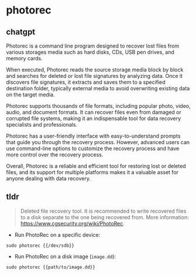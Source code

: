 # photorec 
## chatgpt 
Photorec is a command line program designed to recover lost files from various storages media such as hard disks, CDs, USB pen drives, and memory cards.

When executed, Photorec reads the source storage media block by block and searches for deleted or lost file signatures by analyzing data. Once it discovers file signatures, it extracts and saves them to a specified destination folder, typically external media to avoid overwriting existing data on the target media.

Photorec supports thousands of file formats, including popular photo, video, audio, and document formats. It can recover files even from damaged or corrupted file systems, making it an indispensable tool for data recovery specialists and professionals.

Photorec has a user-friendly interface with easy-to-understand prompts that guide you through the recovery process. However, advanced users can use command-line options to customize the recovery process and have more control over the recovery process.

Overall, Photorec is a reliable and efficient tool for restoring lost or deleted files, and its support for multiple platforms makes it a valuable asset for anyone dealing with data recovery. 

## tldr 
 
> Deleted file recovery tool.
> It is recommended to write recovered files to a disk separate to the one being recovered from.
> More information: <https://www.cgsecurity.org/wiki/PhotoRec>.

- Run PhotoRec on a specific device:

`sudo photorec {{/dev/sdb}}`

- Run PhotoRec on a disk image (`image.dd`):

`sudo photorec {{path/to/image.dd}}`
